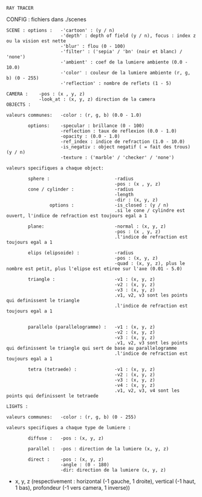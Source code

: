 
	RAY TRACER

CONFIG :
	fichiers dans ./scenes

	SCENE : options :	-'cartoon' : (y / n)
						-'depth' : depth of field (y / n), focus : index z ou la vision est nette
						-'blur' : flou (0 - 100)
						-'filter' : ('sepia' / 'bn' (noir et blanc) / 'none')
						-'ambient' : coef de la lumiere ambiente (0.0 - 10.0)
						-'color' : couleur de la lumiere ambiente (r, g, b) (0 - 255)
						-'reflection' : nombre de reflets (1 - 5)

	CAMERA :	-pos : (x , y, z)
				-look_at : (x, y, z) direction de la camera
	OBJECTS :

	valeurs communes:	-color : (r, g, b) (0.0 - 1.0)
			
			options:	-specular : brillance (0 - 100)
						-reflection : taux de reflexion (0.0 - 1.0)
						-opacity : (0.0 - 1.0)
						-ref_index : indice de refraction (1.0 - 10.0)
						-is_negativ : object negatif ( = fait des trous) (y / n)
						-texture : ('marble' / 'checker' / 'none')
	
	valeurs specifiques a chaque object:

			sphere :						-radius
											-pos : (x , y, z)
			cone / cylinder :				-radius
											-length
											-dir : (x, y, z)
					options	:				-is_closed : (y / n) 
											.si le cone / cylindre est ouvert, l'indice de refraction est toujours egal a 1
                                			
			plane:							-normal : (x, y, z)
											-pos : (x , y, z)
											.l'indice de refraction est toujours egal a 1
											
			elips (elipsoide) :				-radius
											-pos : (x, y, z)
											-quad : (x, y, z), plus le nombre est petit, plus l'elipse est etiree sur l'axe (0.01 - 5.0)
                                			
			triangle :						-v1 : (x, y, z)
											-v2 : (x, y, z)
											-v3 : (x, y, z)
											.v1, v2, v3 sont les points qui definissent le triangle
											.l'indice de refraction est toujours egal a 1


			parallelo (parallelogramme) :	-v1 : (x, y, z)
											-v2 : (x, y, z)
											-v3 : (x, y, z)
											.v1, v2, v3 sont les points qui definissent le triangle qui sert de base au parallelogramme
											.l'indice de refraction est toujours egal a 1

			tetra (tetraede) :				-v1 : (x, y, z)
											-v2 : (x, y, z)
											-v3 : (x, y, z)
											-v4 : (x, y, z)
											.v1, v2, v3, v4 sont les points qui definissent le tetraede

	LIGHTS :

	valeurs communes:	-color : (r, g, b) (0 - 255)

	valeurs specifiques a chaque type de lumiere :

			diffuse :	-pos : (x, y, z)

			parallel :	-pos : direction de la lumiere (x, y, z)

			direct :	-pos : (x, y, z)
						-angle : (0 - 180)
						-dir: direction de la lumiere (x, y, z)

- x, y, z (respectivement : horizontal (-1 gauche, 1 droite), vertical (-1 haut, 1 bas), profondeur (-1 vers camera, 1 inverse))
